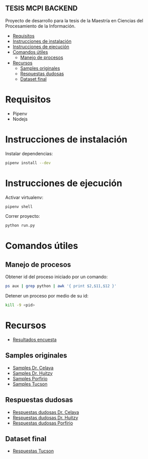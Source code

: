 **TESIS MCPI BACKEND**
---

Proyecto de desarrollo para la tesis de la Maestría en Ciencias del Procesamiento de la Información.

- [Requisitos](#requisitos)
- [Instrucciones de instalación](#instrucciones-de-instalación)
- [Instrucciones de ejecución](#instrucciones-de-ejecución)
- [Comandos útiles](#comandos-útiles)
  - [Manejo de procesos](#manejo-de-procesos)
- [Recursos](#recursos)
  - [Samples originales](#samples-originales)
  - [Respuestas dudosas](#respuestas-dudosas)
  - [Dataset final](#dataset-final)

# Requisitos

- Pipenv
- Nodejs

# Instrucciones de instalación

Instalar dependencias:

```bash
pipenv install --dev
```

# Instrucciones de ejecución

Activar virtualenv:

```bash
pipenv shell
```

Correr proyecto:

```bash
python run.py
```

# Comandos útiles

## Manejo de procesos

Obtener id del proceso iniciado por un comando:

```bash
ps aux | grep python | awk '{ print $2,$11,$12 }'
```

Detener un proceso por medio de su id:

```bash
kill -9 <pid>
```

# Recursos

- [Resultados encuesta](https://drive.google.com/drive/u/1/folders/19EUNpSZYqA0abc3yoJ8vnRST6V9SuH8E)

## Samples originales

- [Samples Dr. Celaya](https://docs.google.com/spreadsheets/d/1aeYyg5jbzB2ta6fNdsf_uYCLQvybZ-x1fdFKv8iLbDE/edit#gid=2129512129)
- [Samples Dr. Huitzy](https://docs.google.com/spreadsheets/d/10WPWgKDDN3GAEFuklFCGSz0HB26amN7o_W8dMqUSKrg/edit#gid=640831378)
- [Samples Porfirio](https://docs.google.com/spreadsheets/d/1aIOrp1windsA12OBMRop_IFkGH3Na6AYaglUJMusYjs/edit#gid=1092706847)
- [Samples Tucson](https://docs.google.com/spreadsheets/d/1lNre50rzHjvlBqz1_EJRRayfTy7T2KprSd9XnF1kqt0/edit#gid=1446544166)
## Respuestas dudosas

- [Respuestas dudosas Dr. Celaya ](https://docs.google.com/spreadsheets/d/1VOciAb0kHwfiKjMKteNTNH6qNdFurDc1gbM0lTjCRK4/edit#gid=2129512129)
- [Respuestas dudosas Dr. Huitzy ](https://docs.google.com/spreadsheets/d/1tsN1sGY0NmXvLcngHdyOIidOJagKiNlfNXo6b2fCnIc/edit#gid=2129512129)
- [Respuestas dudosas Porfirio ](https://docs.google.com/spreadsheets/d/1ryfWPxuNS3qtSYal7YoQ-ihRMXxRgvVbku7eeLaecaY/edit#gid=2129512129)

## Dataset final

- [Respuestas Tucson](https://docs.google.com/spreadsheets/d/19GgVMb-Aq1c-rAwh_9mPyeLuWu6FZqg_eoA_HWuJGDc/edit#gid=345668867)